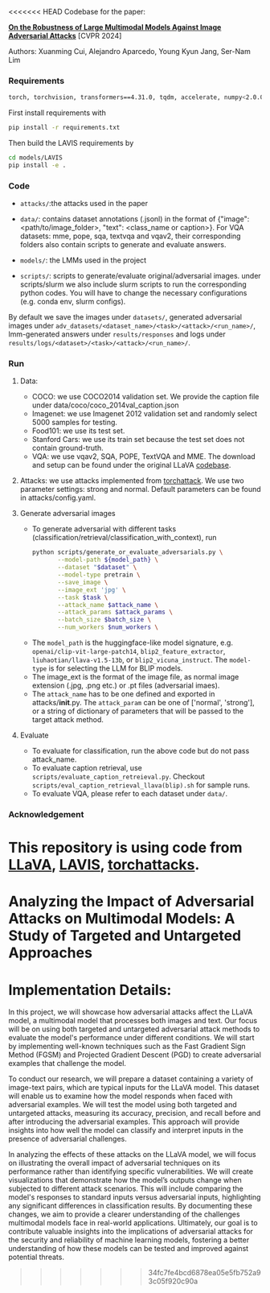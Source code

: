 <<<<<<< HEAD
Codebase for the paper:  

[**On the Robustness of Large Multimodal Models Against Image Adversarial Attacks**](https://arxiv.org/pdf/2312.03777)  [CVPR 2024]

Authors: Xuanming Cui, Alejandro Aparcedo, Young Kyun Jang, Ser-Nam Lim  

### Requirements

```bash
torch, torchvision, transformers==4.31.0, tqdm, accelerate, numpy<2.0.0
```

First install requirements with 

```bash
pip install -r requirements.txt
```

Then build the LAVIS requirements by

```bash
cd models/LAVIS
pip install -e .
```


### Code

- ```attacks/```:the attacks used in the paper

- ```data/```: contains dataset annotations (.jsonl) in the format of {"image": <path/to/image_folder>, "text": <class_name or caption>}. For VQA datasets: mme, pope, sqa, textvqa and vqav2, their corresponding folders also contain scripts to generate and evaluate answers.

- ```models/```: the LMMs used in the project

- ```scripts/```: scripts to generate/evaluate original/adversarial images. under scripts/slurm we also include slurm scripts to run the corresponding python codes. You will have to change the necessary configurations (e.g. conda env, slurm configs).

By default we save the images under ```datasets/```, generated adversarial images under ```adv_datasets/<dataset_name>/<task>/<attack>/<run_name>/```, lmm-generated answers under ```results/responses``` and logs under ```results/logs/<dataset>/<task>/<attack>/<run_name>/```.

### Run

1. Data:
   - COCO: we use COCO2014 validation set. We provide the caption file under data/coco/coco_2014val_caption.json
   - Imagenet: we use Imagenet 2012 validation set and randomly select 5000 samples for testing.
   - Food101: we use its test set.
   - Stanford Cars: we use its train set because the test set does not contain ground-truth.
   - VQA: we use vqav2, SQA, POPE, TextVQA and MME. The download and setup can be found under the original LLaVA [codebase](https://github.com/haotian-liu/LLaVA/blob/main/docs/Evaluation.md).
3. Attacks: we use attacks implemented from [torchattack](https://github.com/Harry24k/adversarial-attacks-pytorch). We use two parameter settings: strong and normal. Default parameters can be found in attacks/config.yaml.
4. Generate adversarial images
   - To generate adversarial with different tasks (classification/retrieval/classification_with_context), run
     ```bash
     python scripts/generate_or_evaluate_adversarials.py \
            --model-path ${model_path} \
            --dataset "$dataset" \
            --model-type pretrain \
            --save_image \
            --image_ext 'jpg' \
            --task $task \
            --attack_name $attack_name \
            --attack_params $attack_params \
            --batch_size $batch_size \
            --num_workers $num_workers \
     ```
   - The ```model_path``` is the huggingface-like model signature, e.g. ```openai/clip-vit-large-patch14```,  ```blip2_feature_extractor```, ```liuhaotian/llava-v1.5-13b```, or ```blip2_vicuna_instruct```. The ```model-type``` is for selecting the LLM for BLIP models.
   - The image_ext is the format of the image file, as normal image extension (.jpg, .png etc.) or .pt files (adversarial imaes).
   - The ```attack_name``` has to be one defined and exported in attacks/__init__.py. The ```attack_param``` can be one of ['normal', 'strong'], or a string of dictionary of parameters that will be passed to the target attack method.

6. Evaluate
   - To evaluate for classification, run the above code but do not pass attack_name.
   - To evaluate caption retrieval, use ```scripts/evaluate_caption_retreieval.py```. Checkout ```scripts/eval_caption_retrieval_llava(blip).sh``` for sample runs.
   - To evaluate VQA, please refer to each dataset under ```data/```.

### Acknowledgement

This repository is using code from [LLaVA](https://github.com/haotian-liu/LLaVA), [LAVIS](https://github.com/salesforce/LAVIS),  [torchattacks](https://github.com/Harry24k/adversarial-attacks-pytorch).
=======
# Analyzing the Impact of Adversarial Attacks on Multimodal Models: A Study of Targeted and Untargeted Approaches

# Implementation Details:
In this project, we will showcase how adversarial attacks affect the LLaVA model, a multimodal model that processes both images and text. Our focus will be on using both targeted and untargeted adversarial attack methods to evaluate the model's performance under different conditions. We will start by implementing well-known techniques such as the Fast Gradient Sign Method (FGSM) and Projected Gradient Descent (PGD) to create adversarial examples that challenge the model.

To conduct our research, we will prepare a dataset containing a variety of image-text pairs, which are typical inputs for the LLaVA model. This dataset will enable us to examine how the model responds when faced with adversarial examples. We will test the model using both targeted and untargeted attacks, measuring its accuracy, precision, and recall before and after introducing the adversarial examples. This approach will provide insights into how well the model can classify and interpret inputs in the presence of adversarial challenges.

In analyzing the effects of these attacks on the LLaVA model, we will focus on illustrating the overall impact of adversarial techniques on its performance rather than identifying specific vulnerabilities. We will create visualizations that demonstrate how the model’s outputs change when subjected to different attack scenarios. This will include comparing the model's responses to standard inputs versus adversarial inputs, highlighting any significant differences in classification results. By documenting these changes, we aim to provide a clearer understanding of the challenges multimodal models face in real-world applications. Ultimately, our goal is to contribute valuable insights into the implications of adversarial attacks for the security and reliability of machine learning models, fostering a better understanding of how these models can be tested and improved against potential threats.
>>>>>>> 34fc7fe4bcd6878ea05e5fb752a93c05f920c90a

